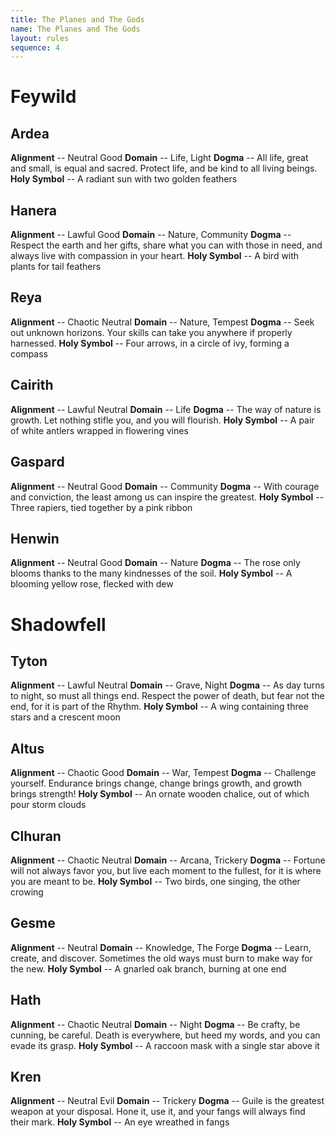 ```yaml
---
title: The Planes and The Gods
name: The Planes and The Gods
layout: rules
sequence: 4
---
```


# Feywild
## Ardea
**Alignment** -- Neutral Good
**Domain** -- Life, Light
**Dogma** -- All life, great and small, is equal and sacred. Protect life, and be kind to all living beings.
**Holy Symbol** -- A radiant sun with two golden feathers

## Hanera
**Alignment** -- Lawful Good
**Domain** -- Nature, Community
**Dogma** -- Respect the earth and her gifts, share what you can with those in need, and always live with compassion in your heart.
**Holy Symbol** -- A bird with plants for tail feathers

## Reya
**Alignment** -- Chaotic Neutral
**Domain** -- Nature, Tempest
**Dogma** -- Seek out unknown horizons. Your skills can take you anywhere if properly harnessed.
**Holy Symbol** -- Four arrows, in a circle of ivy, forming a compass

## Cairith
**Alignment** -- Lawful Neutral
**Domain** -- Life
**Dogma** -- The way of nature is growth. Let nothing stifle you, and you will flourish.
**Holy Symbol** -- A pair of white antlers wrapped in flowering vines

## Gaspard
**Alignment** -- Neutral Good
**Domain** -- Community
**Dogma** -- With courage and conviction, the least among us can inspire the greatest.
**Holy Symbol** -- Three rapiers, tied together by a pink ribbon

## Henwin
**Alignment** -- Neutral Good
**Domain** -- Nature
**Dogma** -- The rose only blooms thanks to the many kindnesses of the soil.
**Holy Symbol** -- A blooming yellow rose, flecked with dew

# Shadowfell
## Tyton
**Alignment** -- Lawful Neutral
**Domain** -- Grave, Night
**Dogma** -- As day turns to night, so must all things end. Respect the power of death, but fear not the end, for it is part of the Rhythm.
**Holy Symbol** -- A wing containing three stars and a crescent moon

## Altus
**Alignment** -- Chaotic Good
**Domain** -- War, Tempest
**Dogma** -- Challenge yourself. Endurance brings change, change brings growth, and growth brings strength!
**Holy Symbol** -- An ornate wooden chalice, out of which pour storm clouds

## Clhuran
**Alignment** -- Chaotic Neutral
**Domain** -- Arcana, Trickery
**Dogma** -- Fortune will not always favor you, but live each moment to the fullest, for it is where you are meant to be.
**Holy Symbol** -- Two birds, one singing, the other crowing
## Gesme
**Alignment** -- Neutral
**Domain** -- Knowledge, The Forge
**Dogma** -- Learn, create, and discover. Sometimes the old ways must burn to make way for the new.
**Holy Symbol** -- A gnarled oak branch, burning at one end

## Hath
**Alignment** -- Chaotic Neutral
**Domain** -- Night
**Dogma** -- Be crafty, be cunning, be careful. Death is everywhere, but heed my words, and you can evade its grasp.
**Holy Symbol** -- A raccoon mask with a single star above it

## Kren
**Alignment** -- Neutral Evil
**Domain** -- Trickery
**Dogma** -- Guile is the greatest weapon at your disposal. Hone it, use it, and your fangs will always find their mark.
**Holy Symbol** -- An eye wreathed in fangs

<!--stackedit_data:
eyJoaXN0b3J5IjpbMzM4Njg4Mjc1XX0=
-->
